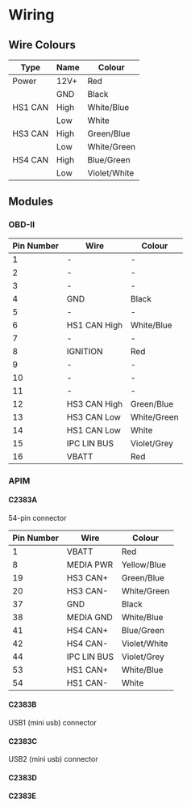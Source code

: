 # Wiring

## Wire Colours

Type|Name|Colour
-|-|-
Power|12V+|Red
||GND|Black
HS1 CAN|High|White/Blue
||Low|White
HS3 CAN|High|Green/Blue
||Low|White/Green
HS4 CAN|High|Blue/Green
||Low|Violet/White


## Modules

### OBD-II

Pin Number|Wire|Colour
-|-|-
1|-|-
2|-|-
3|-|-
4|GND|Black
5|-|-
6|HS1 CAN High|White/Blue
7|-|-
8|IGNITION|Red
9|-|-
10|-|-
11|-|-
12|HS3 CAN High|Green/Blue
13|HS3 CAN Low|White/Green
14|HS1 CAN Low|White
15|IPC LIN BUS|Violet/Grey
16|VBATT|Red

### APIM

#### C2383A
54-pin connector

Pin Number|Wire|Colour
-|-|-
1|VBATT|Red
8|MEDIA PWR|Yellow/Blue
19|HS3 CAN+|Green/Blue
20|HS3 CAN-|White/Green
37|GND|Black
38|MEDIA GND|White/Blue
41|HS4 CAN+|Blue/Green
42|HS4 CAN-|Violet/White
44|IPC LIN BUS|Violet/Grey
53|HS1 CAN+|White/Blue
54|HS1 CAN-|White

#### C2383B

USB1 (mini usb) connector

#### C2383C

USB2 (mini usb) connector

#### C2383D



#### C2383E
